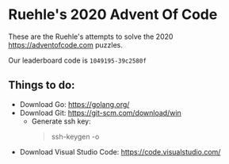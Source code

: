 # Ruehle's 2020 Advent Of Code

These are the Ruehle's attempts to solve the 2020 <https://adventofcode.com> puzzles.

Our leaderboard code is `1049195-39c2580f`

## Things to do:

- Download Go: <https://golang.org/>
- Download Git: <https://git-scm.com/download/win>
  - Generate ssh key:
    > ssh-keygen -o
- Download Visual Studio Code: <https://code.visualstudio.com/>
